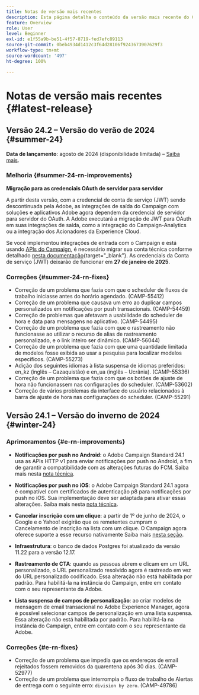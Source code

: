 ```yaml
---
title: Notas de versão mais recentes
description: Esta página detalha o conteúdo da versão mais recente do Campaign Standard
feature: Overview
role: User
level: Beginner
exl-id: e1f55a9b-be51-4f57-8719-fed7efc89113
source-git-commit: 0beb4934d1412c3f64d28106f9243673907629f3
workflow-type: tm+mt
source-wordcount: '497'
ht-degree: 100%

---
```



# Notas de versão mais recentes {#latest-release}

<!--
![Control Panel](assets/do-not-localize/cp-icon.png) **New Control Panel release**. [Learn more](https://experienceleague.adobe.com/docs/control-panel/using/release-notes.html){target="_blank"}.-->

<!--
## Early release notes {#e-new-release}

This section lists improvements and changes included in the next Campaign Standard release.

>[!CAUTION]
>
>This content is subject to changes without prior notice until the stage environments upgrade date. Learn more in the [Release planning page](../../rn/using/release-planning.md).
-->

## Versão 24.2 – Versão do verão de 2024 {#summer-24}

**Data de lançamento**: agosto de 2024 (disponibilidade limitada) – [Saiba mais](../../rn/using/release-planning.md).

### Melhoria {#summer-24-rn-improvements}

**Migração para as credenciais OAuth de servidor para servidor**

A partir desta versão, com a credencial de conta de serviço (JWT) sendo descontinuada pela Adobe, as integrações de saída do Campaign com soluções e aplicativos Adobe agora dependem da credencial de servidor para servidor do OAuth. A Adobe executará a migração de JWT para OAuth em suas integrações de saída, como a integração do Campaign-Analytics ou a integração dos Acionadores da Experience Cloud.

Se você implementou integrações de entrada com o Campaign e está usando [APIs do Campaign](../../api/using/get-started-apis.md), é necessário migrar sua conta técnica conforme detalhado [nesta documentação](https://developer.adobe.com/developer-console/docs/guides/authentication/ServerToServerAuthentication/migration/){target="_blank"}. As credenciais da Conta de serviço (JWT) deixarão de funcionar em **27 de janeiro de 2025**.

### Correções {#summer-24-rn-fixes}

* Correção de um problema que fazia com que o scheduler de fluxos de trabalho iniciasse antes do horário agendado. (CAMP-55412)
* Correção de um problema que causava um erro ao duplicar campos personalizados em notificações por push transacionais. (CAMP-54459)
* Correção de problemas que afetavam a usabilidade do scheduler de hora e data para mensagens no aplicativo. (CAMP-54495)
* Correção de um problema que fazia com que o rastreamento não funcionasse ao utilizar o recurso de alias de rastreamento personalizado, e o link inteiro ser dinâmico. (CAMP-56044)
* Correção de um problema que fazia com que uma quantidade limitada de modelos fosse exibida ao usar a pesquisa para localizar modelos específicos. (CAMP-55273)
* Adição dos seguintes idiomas à lista suspensa de idiomas preferidos: en_kz (inglês – Cazaquistão) e en_ua (inglês – Ucrânia). (CAMP-55336)
* Correção de um problema que fazia com que os botões de ajuste de hora não funcionassem nas configurações do scheduler. (CAMP-53602)
* Correção de vários problemas da interface do usuário relacionados à barra de ajuste de hora nas configurações do scheduler. (CAMP-55291)

## Versão 24.1 – Versão do inverno de 2024 {#winter-24}

### Aprimoramentos {#e-rn-improvements}

* **Notificações por push no Android**: o Adobe Campaign Standard 24.1 usa as APIs HTTP v1 para enviar notificações por push no Android, a fim de garantir a compatibilidade com as alterações futuras do FCM. Saiba mais nesta [nota técnica](../../administration/using/push-technote.md).

* **Notificações por push no iOS**: o Adobe Campaign Standard 24.1 agora é compatível com certificados de autenticação p8 para notificações por push no iOS. Sua implementação deve ser adaptada para ativar essas alterações. Saiba mais nesta [nota técnica](../../administration/using/push-technote.md).

* **Cancelar inscrição com um clique**: a partir de 1º de junho de 2024, o Google e o Yahoo! exigirão que os remetentes cumpram o Cancelamento de inscrição na lista com um clique. O Campaign agora oferece suporte a esse recurso nativamente Saiba mais [nesta seção](../../administration/using/configuring-email-channel.md#list-of-email-smtp-parameters).

* **Infraestrutura**: o banco de dados Postgres foi atualizado da versão 11.22 para a versão 12.17.

* **Rastreamento de CTA**: quando as pessoas abrem e clicam em um URL personalizado, o URL personalizado resolvido agora é rastreado em vez do URL personalizado codificado. Essa alteração não está habilitada por padrão. Para habilitá-la na instância do Campaign, entre em contato com o seu representante da Adobe.

* **Lista suspensa de campos de personalização**: ao criar modelos de mensagem de email transacional no Adobe Experience Manager, agora é possível selecionar campos de personalização em uma lista suspensa. Essa alteração não está habilitada por padrão. Para habilitá-la na instância do Campaign, entre em contato com o seu representante da Adobe.

### Correções {#e-rn-fixes}

* Correção de um problema que impedia que os endereços de email rejeitados fossem removidos da quarentena após 30 dias. (CAMP-52977)
* Correção de um problema que interrompia o fluxo de trabalho de Alertas de entrega com o seguinte erro: `division by zero`. (CAMP-49786)

